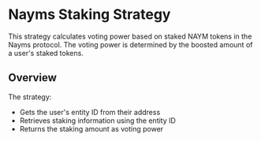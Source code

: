 # Nayms Staking Strategy

This strategy calculates voting power based on staked NAYM tokens in the Nayms protocol. The voting power is determined by the boosted amount of a user's staked tokens.

## Overview

The strategy:

* Gets the user's entity ID from their address
* Retrieves staking information using the entity ID
* Returns the staking amount as voting power
